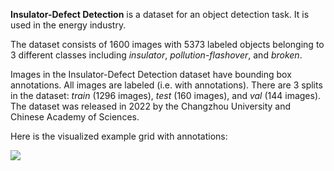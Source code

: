 **Insulator-Defect Detection** is a dataset for an object detection task. It is used in the energy industry. 

The dataset consists of 1600 images with 5373 labeled objects belonging to 3 different classes including *insulator*, *pollution-flashover*, and *broken*.

Images in the Insulator-Defect Detection dataset have bounding box annotations. All images are labeled (i.e. with annotations). There are 3 splits in the dataset: *train* (1296 images), *test* (160 images), and *val* (144 images). The dataset was released in 2022 by the Changzhou University and Chinese Academy of Sciences.

Here is the visualized example grid with annotations:

<img src="https://github.com/dataset-ninja/insulator-defect-detection/raw/main/visualizations/horizontal_grid.png">
